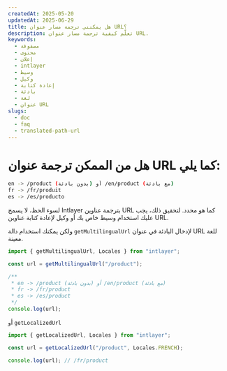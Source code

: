 ```yaml
---
createdAt: 2025-05-20
updatedAt: 2025-06-29
title: هل يمكنني ترجمة مسار عنوان URL؟
description: تعلّم كيفية ترجمة مسار عنوان URL.
keywords:
  - مصفوفة
  - محتوى
  - إعلان
  - intlayer
  - وسيط
  - وكيل
  - إعادة كتابة
  - بادئة
  - لغة
  - عنوان URL
slugs:
  - doc
  - faq
  - translated-path-url
---
```


# هل من الممكن ترجمة عنوان URL كما يلي:

```bash
en -> /product (بدون بادئة) أو /en/product (مع بادئة)
fr -> /fr/produit
es -> /es/producto
```

لسوء الحظ، لا يسمح Intlayer بترجمة عناوين URL كما هو محدد. لتحقيق ذلك، يجب عليك استخدام وسيط خاص بك أو وكيل لإعادة كتابة عناوين URL.

ولكن يمكنك استخدام دالة `getMultilingualUrl` لإدخال البادئة في عنوان URL للغة معينة.

```ts
import { getMultilingualUrl, Locales } from "intlayer";

const url = getMultilingualUrl("/product");

/**
 * en -> /product (بدون بادئة) أو /en/product (مع بادئة)
 * fr -> /fr/product
 * es -> /es/product
 */
console.log(url);
```

أو `getLocalizedUrl`

```ts
import { getLocalizedUrl, Locales } from "intlayer";

const url = getLocalizedUrl("/product", Locales.FRENCH);

console.log(url); // /fr/product
```
